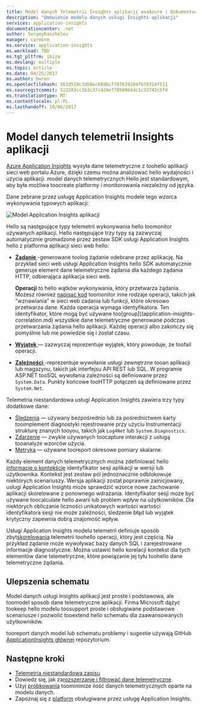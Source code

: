```yaml
---
title: Model danych Telemetrii Insights aplikacji aaaAzure | Dokumentacja firmy Microsoft
description: "Omówienie modelu danych usługi Insights aplikacji"
services: application-insights
documentationcenter: .net
author: SergeyKanzhelev
manager: carmonm
ms.service: application-insights
ms.workload: TBD
ms.tgt_pltfrm: ibiza
ms.devlang: multiple
ms.topic: article
ms.date: 04/25/2017
ms.author: bwren
ms.openlocfilehash: 5610519c3db8ec68d6cf787639204fb79724f511
ms.sourcegitcommit: 523283cc1b3c37c428e77850964dc1c33742c5f0
ms.translationtype: MT
ms.contentlocale: pl-PL
ms.lasthandoff: 10/06/2017
---
```

# <a name="application-insights-telemetry-data-model"></a>Model danych telemetrii Insights aplikacji

[Azure Application Insights](app-insights-overview.md) wysyła dane telemetryczne z toohello aplikacji sieci web portalu Azure, dzięki czemu można analizować hello wydajności i użycia aplikacji. model danych telemetrycznych Hello jest standardowym, aby była możliwa toocreate platformy i monitorowania niezależny od języka. 

Dane zebrane przez usługę Application Insights modele tego wzorca wykonywania typowych aplikacji:

![Model Application Insights aplikacji](./media/application-insights-data-model/application-insights-data-model.png)

Hello są następujące typy telemetrii wykonywania hello toomonitor używanych aplikacji. Hello następujące trzy typy są zazwyczaj automatycznie gromadzone przez zestaw SDK usługi Application Insights hello z platforma aplikacji sieci web hello:

* [**Żądanie** ](application-insights-data-model-request-telemetry.md) -generowane toolog żądanie odebrane przez aplikację. Na przykład sieci web usługi Application Insights hello SDK automatycznie generuje element dane telemetryczne żądania dla każdego żądania HTTP, odbierająca aplikacja sieci web. 

    **Operacji** to hello wątków wykonywania, który przetwarza żądania. Możesz również [napisać kod](app-insights-api-custom-events-metrics.md#trackrequest) toomonitor inne rodzaje operacji, takich jak "wznawiania" w sieci web zadania lub funkcji, które okresowo przetwarza dane.  Każda operacja wymaga identyfikatora. Ten identyfikator, które mogą być używane too[group]((application-insights-correlation.md) wszystkie dane telemetryczne generowane podczas przetwarzania żądania hello aplikacji. Każdej operacji albo zakończy się pomyślnie lub nie powiedzie się i został czasu.
* [**Wyjątek** ](application-insights-data-model-exception-telemetry.md) — zazwyczaj reprezentuje wyjątek, który powoduje, że toofail operacji.
* [**Zależności** ](application-insights-data-model-dependency-telemetry.md) -reprezentuje wywołanie usługi zewnętrzne tooan aplikacji lub magazynu, takich jak interfejsu API REST lub SQL. W programie ASP.NET tooSQL wywołania zależności są definiowane przez `System.Data`. Punkty końcowe tooHTTP połączeń są definiowane przez `System.Net`. 

Telemetria niestandardowa usługi Application Insights zawiera trzy typy dodatkowe dane:

* [Śledzenia](application-insights-data-model-trace-telemetry.md) — używany bezpośrednio lub za pośrednictwem karty tooimplement diagnostyki rejestrowanie przy użyciu Instrumentacji strukturę znanych tooyou, takich jak `Log4Net` lub `System.Diagnostics`.
* [Zdarzenie](application-insights-data-model-event-telemetry.md) — zwykle używanych toocapture interakcji z usługą tooanalyze wzorców użycia.
* [Metryka](application-insights-data-model-metric-telemetry.md) — używane tooreport okresowe pomiary skalarne.

Każdy element danych telemetrycznych można zdefiniować hello [informacje o kontekście](application-insights-data-model-context.md) identyfikator sesji aplikacji w wersji lub użytkownika. Kontekst jest zestaw pól jednoznacznie odblokowuje niektórych scenariuszy. Wersja aplikacji został poprawnie zainicjowany, usługi Application Insights może sprawdzić wzorce nowe zachowanie aplikacji skorelowane z ponownego wdrażania. Identyfikator sesji może być używane toocalculate hello awarii lub problem wpływ na użytkowników. Dla niektórych obliczanie liczności unikatowych wartości wartości identyfikatora sesji nie może zależności, śledzenie błąd lub wyjątek krytyczny zapewnia dobrą znajomość wpływ.

Usługi Application Insights modelu telemetrii definiuje sposób zbyt[skorelowania](application-insights-correlation.md) telemetrii toohello operacji, który jest częścią. Na przykład żądanie może wywoływać bazy danych SQL i zarejestrowane informacje diagnostyczne. Można ustawić hello korelacji kontekst dla tych elementów dane telemetryczne, które powiązanie jej tyłu toohello dane telemetryczne żądania.

## <a name="schema-improvements"></a>Ulepszenia schematu

Model danych usługi Insights aplikacji jest proste i podstawowa, ale toomodel sposób dane telemetryczne aplikacji. Firma Microsoft dążyć tookeep hello modelu toosupport proste i obsługiwane podstawowe scenariusze i pozwolić tooextend hello schematu dla zaawansowanych użytkowników.

tooreport danych model lub schematu problemy i sugestie używają GitHub [ApplicationInsights głównej](https://github.com/Microsoft/ApplicationInsights-Home/labels/schema) repozytorium.

## <a name="next-steps"></a>Następne kroki

- [Telemetria niestandardowa zapisu](app-insights-api-custom-events-metrics.md)
- Dowiedz się, jak za[rozszerzanie i filtrować dane telemetryczne](app-insights-api-filtering-sampling.md).
- Użyj [próbkowania](app-insights-sampling.md) toominimize ilość danych telemetrycznych oparte na modelu danych.
- Zapoznaj się z [platform](app-insights-platforms.md) obsługiwane przez usługę Application Insights.
